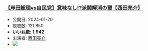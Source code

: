 ### [【岸田総理vs自民党】意味なし!?派閥解消の罠【西田亮介】](https://www.youtube.com/watch?v=1DcTnmbPmzM)
-   公開日: 2024-01-20
-   視聴数: 121,850
-   **いいね数: 1,942**
-   出演者: [西田亮介](/rehacq_fan/people/西田亮介 "wikilink")
- [![](https://img.youtube.com/vi/1DcTnmbPmzM/hqdefault.jpg)](https://www.youtube.com/watch?v=1DcTnmbPmzM)
